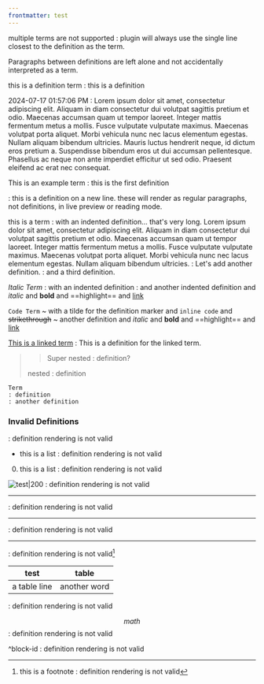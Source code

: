 ```yaml
---
frontmatter: test
---
```

multiple terms
are not supported
: plugin will always use the single line closest to the definition as the term.

Paragraphs between definitions are left alone and not accidentally interpreted as a term.

this is a definition term
: this is a definition

2024-07-17 01:57:06 PM
: Lorem ipsum dolor sit amet, consectetur adipiscing elit. Aliquam in diam consectetur dui volutpat sagittis pretium et odio. Maecenas accumsan quam ut tempor laoreet. Integer mattis fermentum metus a mollis. Fusce vulputate vulputate maximus. Maecenas volutpat porta aliquet. Morbi vehicula nunc nec lacus elementum egestas. Nullam aliquam bibendum ultricies. Mauris luctus hendrerit neque, id dictum eros pretium a. Suspendisse bibendum eros ut dui accumsan pellentesque. Phasellus ac neque non ante imperdiet efficitur ut sed odio. Praesent eleifend ac erat nec consequat. 

This is an example term
: this is the first definition

: this is a definition on a new line. these will render as regular paragraphs, not definitions, in live preview or reading mode.

this is a term
  : with an indented definition... that's very long. Lorem ipsum dolor sit amet, consectetur adipiscing elit. Aliquam in diam consectetur dui volutpat sagittis pretium et odio. Maecenas accumsan quam ut tempor laoreet. Integer mattis fermentum metus a mollis. Fusce vulputate vulputate maximus. Maecenas volutpat porta aliquet. Morbi vehicula nunc nec lacus elementum egestas. Nullam aliquam bibendum ultricies.
  : Let's add another definition.
  : and a third definition.

_Italic Term_
  : with an indented definition
  : and another indented definition and _italic_ and **bold** and ==highlight== and [link](https://example.com)

`Code Term`
  ~ with a tilde for the definition marker and `inline code` and ~~strikethrough~~
  ~ another definition and _italic_ and **bold** and ==highlight== and [link](https://example.com)

[This is a linked term](https://example.com)
: This is a definition for the linked term.

> > Super nested
> > : definition?
> 
> nested
> : definition

```
Term
: definition
: another definition
```

### Invalid Definitions
: definition rendering is not valid

- this is a list
: definition rendering is not valid

0. this is a list
: definition rendering is not valid

![test|200](https://picsum.photos/200/100)
: definition rendering is not valid

---
: definition rendering is not valid

***
: definition rendering is not valid

___
: definition rendering is not valid[^1]

[^1]: this is a footnote
: definition rendering is not valid

| test         | table        |
| ------------ | ------------ |
| a table line | another word |
: definition rendering is not valid

$$
math
$$
: definition rendering is not valid

^block-id
: definition rendering is not valid


